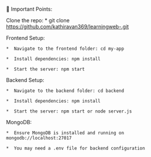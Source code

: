 🔑 Important Points:


Clone the repo:
     *  git clone https://github.com/kathiravan369/learningweb-.git

Frontend Setup:

    *  Navigate to the frontend folder: cd my-app

    *  Install dependencies: npm install

    *  Start the server: npm start

Backend Setup:

    *  Navigate to the backend folder: cd backend

    *  Install dependencies: npm install

    *  Start the server: npm start or node server.js

MongoDB:

    *  Ensure MongoDB is installed and running on mongodb://localhost:27017

    *  You may need a .env file for backend configuration
